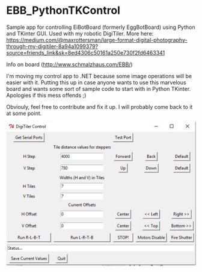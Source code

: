 # EBB_PythonTKControl
Sample app for controlling EiBotBoard (formerly EggBotBoard) using Python and TKinter GUI.  Used with my robotic DigiTiler.  More here: https://medium.com/@maxrottersman/large-format-digital-photography-through-my-digitiler-8a94a1099379?source=friends_link&sk=8ed4306c50161a250e730f2fd6463341

Info on board (http://www.schmalzhaus.com/EBB/)

I'm moving my control app to .NET because some image operations will be easier with it.  Putting this up in case anyone wants to use this marvelous board and wants some sort of sample code to start with in Python TKinter. Apologies if this mess offends ;)

Obviouly, feel free to contribute and fix it up.  I will probably come back to it at some point.

![alt text](https://github.com/maxrottersman/EBB_PythonTKControl/blob/master/screenshot.JPG "Screenshot")

